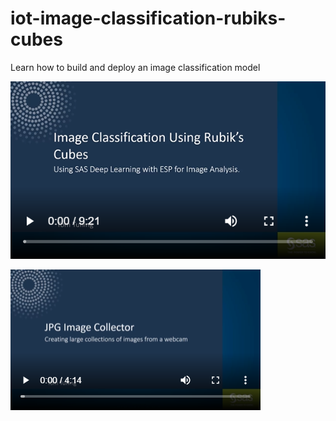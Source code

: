 # iot-image-classification-rubiks-cubes
Learn how to build and deploy an image classification model

[![IoT Image Analysis Rubiks Cube](/images/imageClassificationRubiksCube.png)](https://players.brightcove.net/3665946608001/default_default/index.html?videoId=6130152306001 "IoT Image Analysis Rubiks Cube")

[![JPG Image Collector](/images/jpgImageCollector.png)](https://players.brightcove.net/3665946608001/default_default/index.html?videoId=6130149939001 "JPG Image Collector")
